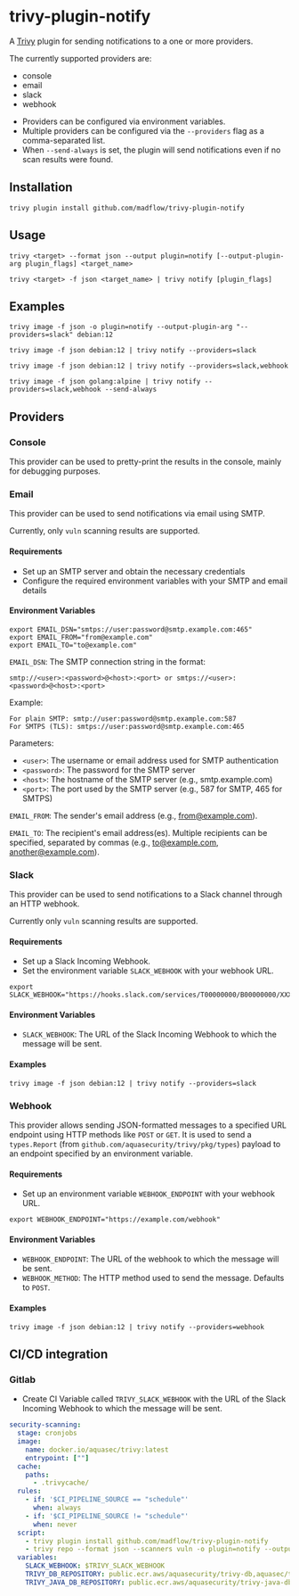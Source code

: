 # trivy-plugin-notify

A [Trivy](https://github.com/aquasecurity/trivy) plugin for sending notifications to a one or more providers.

The currently supported providers are:

- console
- email
- slack
- webhook

* Providers can be configured via environment variables.
* Multiple providers can be configured via the `--providers` flag as a comma-separated list.
* When `--send-always` is set, the plugin will send notifications even if no scan results were found.

## Installation

```shell
trivy plugin install github.com/madflow/trivy-plugin-notify
```

## Usage

```shell
trivy <target> --format json --output plugin=notify [--output-plugin-arg plugin_flags] <target_name>
```

```shell
trivy <target> -f json <target_name> | trivy notify [plugin_flags]
```

## Examples

```shell
trivy image -f json -o plugin=notify --output-plugin-arg "--providers=slack" debian:12
```

```shell
trivy image -f json debian:12 | trivy notify --providers=slack
```

```shell
trivy image -f json debian:12 | trivy notify --providers=slack,webhook
```

```shell
trivy image -f json golang:alpine | trivy notify --providers=slack,webhook --send-always
```

## Providers

### Console

This provider can be used to pretty-print the results in the console, mainly for debugging purposes.

### Email

This provider can be used to send notifications via email using SMTP.

Currently, only `vuln` scanning results are supported.

#### Requirements

- Set up an SMTP server and obtain the necessary credentials
- Configure the required environment variables with your SMTP and email details

#### Environment Variables

```shell
export EMAIL_DSN="smtps://user:password@smtp.example.com:465"
export EMAIL_FROM="from@example.com"
export EMAIL_TO="to@example.com"
```

`EMAIL_DSN`: The SMTP connection string in the format:

```shell
smtp://<user>:<password>@<host>:<port> or smtps://<user>:<password>@<host>:<port>
```

Example:

    For plain SMTP: smtp://user:password@smtp.example.com:587
    For SMTPS (TLS): smtps://user:password@smtp.example.com:465

Parameters:

- `<user>`: The username or email address used for SMTP authentication
- `<password>`: The password for the SMTP server
- `<host>`: The hostname of the SMTP server (e.g., smtp.example.com)
- `<port>`: The port used by the SMTP server (e.g., 587 for SMTP, 465 for SMTPS)

`EMAIL_FROM`: The sender's email address (e.g., from@example.com).

`EMAIL_TO`: The recipient's email address(es). Multiple recipients can be specified, separated by commas (e.g., to@example.com, another@example.com).

### Slack

This provider can be used to send notifications to a Slack channel through an HTTP webhook.

Currently only `vuln` scanning results are supported.

#### Requirements

- Set up a Slack Incoming Webhook.
- Set the environment variable `SLACK_WEBHOOK` with your webhook URL.

```shell
export SLACK_WEBHOOK="https://hooks.slack.com/services/T00000000/B00000000/XXXXXXXXXXXXXXXXXXXXXXXX"
```

#### Environment Variables

- `SLACK_WEBHOOK`: The URL of the Slack Incoming Webhook to which the message will be sent.

#### Examples

```shell
trivy image -f json debian:12 | trivy notify --providers=slack
```

### Webhook

This provider allows sending JSON-formatted messages to a specified URL endpoint using HTTP methods like `POST` or `GET`. It is used to send a `types.Report` (from `github.com/aquasecurity/trivy/pkg/types`) payload to an endpoint specified by an environment variable.

#### Requirements

- Set up an environment variable `WEBHOOK_ENDPOINT` with your webhook URL.

```shell
export WEBHOOK_ENDPOINT="https://example.com/webhook"
```

#### Environment Variables

- `WEBHOOK_ENDPOINT`: The URL of the webhook to which the message will be sent.
- `WEBHOOK_METHOD`: The HTTP method used to send the message. Defaults to `POST`.

#### Examples

```shell
trivy image -f json debian:12 | trivy notify --providers=webhook
```

## CI/CD integration

### Gitlab

- Create CI Variable called `TRIVY_SLACK_WEBHOOK` with the URL of the Slack Incoming Webhook to which the message will be sent.

```yaml
security-scanning:
  stage: cronjobs
  image:
    name: docker.io/aquasec/trivy:latest
    entrypoint: [""]
  cache:
    paths:
      - .trivycache/
  rules:
    - if: '$CI_PIPELINE_SOURCE == "schedule"'
      when: always
    - if: '$CI_PIPELINE_SOURCE != "schedule"'
      when: never
  script:
    - trivy plugin install github.com/madflow/trivy-plugin-notify
    - trivy repo --format json --scanners vuln -o plugin=notify --output-plugin-arg "--providers=slack" --scanners secret .
  variables:
    SLACK_WEBHOOK: $TRIVY_SLACK_WEBHOOK
    TRIVY_DB_REPOSITORY: public.ecr.aws/aquasecurity/trivy-db,aquasec/trivy-db,ghcr.io/aquasecurity/trivy-db
    TRIVY_JAVA_DB_REPOSITORY: public.ecr.aws/aquasecurity/trivy-java-db,aquasec/trivy-java-db,ghcr.io/aquasecurity/trivy-java-db
```
